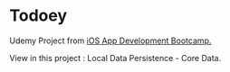 # Todoey
Udemy Project from [iOS App Development Bootcamp.](https://www.udemy.com/course/ios-13-app-development-bootcamp/) 

View in this project : Local Data Persistence - Core Data.
